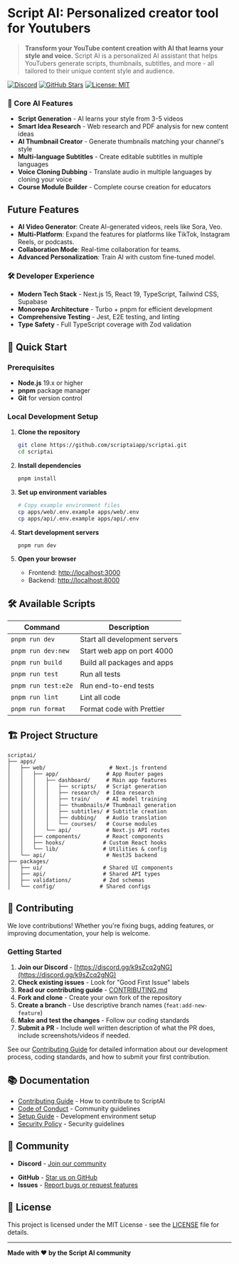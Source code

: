 # Script AI: Personalized creator tool for Youtubers

> **Transform your YouTube content creation with AI that learns your style and voice.** Script AI is a personalized AI assistant that helps YouTubers generate scripts, thumbnails, subtitles, and more - all tailored to their unique content style and audience.

[![Discord](https://img.shields.io/badge/Discord-Join%20Community-7289DA?style=for-the-badge&logo=discord)](https://discord.com/invite/k9sZcq2gNG)
[![GitHub Stars](https://img.shields.io/github/stars/scriptaiapp/scriptai?style=for-the-badge)](https://github.com/scriptaiapp/scriptai/stargazers)
[![License: MIT](https://img.shields.io/badge/License-MIT-yellow.svg?style=for-the-badge)](https://opensource.org/licenses/MIT)


### 🎯 Core AI Features
- **Script Generation** - AI learns your style from 3-5 videos
- **Smart Idea Research** - Web research and PDF analysis for new content ideas
- **AI Thumbnail Creator** - Generate thumbnails matching your channel's style
- **Multi-language Subtitles** - Create editable subtitles in multiple languages
- **Voice Cloning Dubbing** - Translate audio in multiple languages by cloning your voice
- **Course Module Builder** - Complete course creation for educators

## Future Features

- **AI Video Generator**: Create AI-generated videos, reels like Sora, Veo.
- **Multi-Platform**: Expand the features for platforms like TikTok, Instagram Reels, or podcasts.
- **Collaboration Mode**: Real-time collaboration for teams.
- **Advanced Personalization**: Train AI with custom fine-tuned model.

### 🛠️ Developer Experience
- **Modern Tech Stack** - Next.js 15, React 19, TypeScript, Tailwind CSS, Supabase
- **Monorepo Architecture** - Turbo + pnpm for efficient development
- **Comprehensive Testing** - Jest, E2E testing, and linting
- **Type Safety** - Full TypeScript coverage with Zod validation

## 🚀 Quick Start

### Prerequisites
- **Node.js** 19.x or higher
- **pnpm** package manager
- **Git** for version control

### Local Development Setup

1. **Clone the repository**
   ```bash
   git clone https://github.com/scriptaiapp/scriptai.git
   cd scriptai
   ```

2. **Install dependencies**
   ```bash
   pnpm install
   ```

3. **Set up environment variables**
   ```bash
   # Copy example environment files
   cp apps/web/.env.example apps/web/.env
   cp apps/api/.env.example apps/api/.env
   
   ```

4. **Start development servers**
   ```bash
   pnpm run dev
   ```

5. **Open your browser**
   - Frontend: [http://localhost:3000](http://localhost:3000)
   - Backend: [http://localhost:8000](http://localhost:8000)

## 🛠️ Available Scripts

| Command | Description |
|---------|-------------|
| `pnpm run dev` | Start all development servers |
| `pnpm run dev:new` | Start web app on port 4000 |
| `pnpm run build` | Build all packages and apps |
| `pnpm run test` | Run all tests |
| `pnpm run test:e2e` | Run end-to-end tests |
| `pnpm run lint` | Lint all code |
| `pnpm run format` | Format code with Prettier |

## 🏗️ Project Structure

```
scriptai/
├── apps/
│   ├── web/                    # Next.js frontend
│   │   ├── app/               # App Router pages
│   │   │   ├── dashboard/     # Main app features
│   │   │   │   ├── scripts/   # Script generation
│   │   │   │   ├── research/  # Idea research
│   │   │   │   ├── train/     # AI model training
│   │   │   │   ├── thumbnails/# Thumbnail generation
│   │   │   │   ├── subtitles/ # Subtitle creation
│   │   │   │   ├── dubbing/   # Audio translation
│   │   │   │   └── courses/   # Course modules
│   │   │   └── api/           # Next.js API routes
│   │   ├── components/        # React components
│   │   ├── hooks/            # Custom React hooks
│   │   └── lib/              # Utilities & config
│   └── api/                   # NestJS backend
├── packages/
│   ├── ui/                   # Shared UI components
│   ├── api/                  # Shared API types
│   ├── validations/          # Zod schemas
│   └── config/              # Shared configs
```

## 🤝 Contributing

We love contributions! Whether you're fixing bugs, adding features, or improving documentation, your help is welcome.

### Getting Started
1. **Join our Discord** - [https://discord.gg/k9sZcq2gNG](https://discord.gg/k9sZcq2gNG)
2. **Check existing issues** - Look for "Good First Issue" labels
3. **Read our contributing guide** - [CONTRIBUTING.md](./CONTRIBUTING.md)
4. **Fork and clone** - Create your own fork of the repository
5. **Create a branch** - Use descriptive branch names (`feat:add-new-feature`)
6. **Make and test the changes** - Follow our coding standards
7. **Submit a PR** - Include well written description of what the PR does, include screenshots/videos if needed.

See our [Contributing Guide](./CONTRIBUTING.md) for detailed information about our development process, coding standards, and how to submit your first contribution.

## 📚 Documentation

- [Contributing Guide](./CONTRIBUTING.md) - How to contribute to ScriptAI
- [Code of Conduct](./CODE_OF_CONDUCT.md) - Community guidelines
- [Setup Guide](./docs/SETUP.md) - Development environment setup
- [Security Policy](./SECURITY.md) - Security guidelines

## 🌟 Community

- **Discord** - [Join our community](https://discord.com/invite/k9sZcq2gNG)
<!-- - **Twitter/X** - [@ScriptAI](https://twitter.com/ScriptAI) -->
- **GitHub** - [Star us on GitHub](https://github.com/scriptaiapp/scriptai)
- **Issues** - [Report bugs or request features](https://github.com/scriptaiapp/scriptai/issues)

## 📄 License

This project is licensed under the MIT License - see the [LICENSE](./LICENSE) file for details.

---

**Made with ❤️ by the Script AI community**
